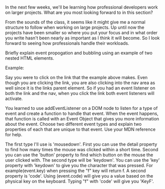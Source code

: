 In the next few weeks, we'll be learning how professional developers work on larger projects. What are you most looking forward to in this section?

  From the sounds of the class, it seems like it might give me a normal structure to follow when working on large projects. Up until now the projects have been smaller so where you put your focus and in what order you write hasn't been nearly as important as I think it will become. So I look forward to seeing how professionals handle their workloads.

Briefly explain event propogation and bubbling using an example of two nested HTML elements.

  Example:
  <nav>
    <a href=""></a>
    <a href=""></a>
  </nav>

  Say you were to click on the link that the example above makes. Even though you are clicking the link, you are also clicking into the nav area as well since it is the links parent element. So if you had an event listener on both the link and the nav, when you click the link both event listeners will activate.

You learned to use addEventListener on a DOM node to listen for a type of event and create a function to handle that event. When the event happens, that function is called with an Event Object that gives you more information about the event. Choose two different event types and explain two properties of each that are unique to that event. Use your MDN reference for help.

  The first type I'll use is 'mousedown'. First you can use the detail property to find how many times the mouse was clicked within a short time. Second you can use the 'button' property to find which button on the mouse the user clicked with. The second type will be 'keydown'. You can use the 'key' property with 'keydown' to give you the character that was pressed. For example(event.key) when pressing the "f" key will return f. A second property is 'code'. Using (event.code) will give you a value based on the physical key on the keyboard. Typing "f" with 'code' will give you 'KeyF'.
